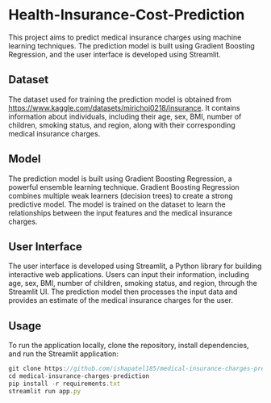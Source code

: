 
# Health-Insurance-Cost-Prediction
This project aims to predict medical insurance charges using machine learning techniques. The prediction model is built using Gradient Boosting Regression, and the user interface is developed using Streamlit.


## Dataset
The dataset used for training the prediction model is obtained from https://www.kaggle.com/datasets/mirichoi0218/insurance. It contains information about individuals, including their age, sex, BMI, number of children, smoking status, and region, along with their corresponding medical insurance charges.
## Model
The prediction model is built using Gradient Boosting Regression, a powerful ensemble learning technique. Gradient Boosting Regression combines multiple weak learners (decision trees) to create a strong predictive model. The model is trained on the dataset to learn the relationships between the input features and the medical insurance charges.
## User Interface
The user interface is developed using Streamlit, a Python library for building interactive web applications. Users can input their information, including age, sex, BMI, number of children, smoking status, and region, through the Streamlit UI. The prediction model then processes the input data and provides an estimate of the medical insurance charges for the user.
## Usage

To run the application locally, clone the repository, install dependencies, and run the Streamlit application:
```javascript
git clone https://github.com/ishapatel185/medical-insurance-charges-prediction.git
cd medical-insurance-charges-prediction
pip install -r requirements.txt
streamlit run app.py


```


